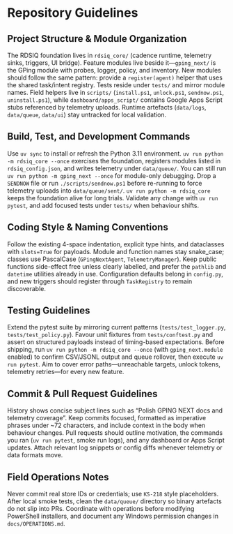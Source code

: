 # Repository Guidelines

## Project Structure & Module Organization
The RDSIQ foundation lives in `rdsiq_core/` (cadence runtime, telemetry sinks, triggers, UI bridge). Feature modules live beside it—`gping_next/` is the GPing module with probes, logger, policy, and inventory. New modules should follow the same pattern: provide a `register(agent)` helper that uses the shared task/intent registry. Tests reside under `tests/` and mirror module names. Field helpers live in `scripts/` (`install.ps1`, `unlock.ps1`, `sendnow.ps1`, `uninstall.ps1`), while `dashboard/apps_script/` contains Google Apps Script stubs referenced by telemetry uploads. Runtime artefacts (`data/logs`, `data/queue`, `data/ui`) stay untracked for local validation.

## Build, Test, and Development Commands
Use `uv sync` to install or refresh the Python 3.11 environment. `uv run python -m rdsiq_core --once` exercises the foundation, registers modules listed in `rdsiq_config.json`, and writes telemetry under `data/queue/`. You can still run `uv run python -m gping_next --once` for module-only debugging. Drop a `SENDNOW` file or run `./scripts/sendnow.ps1` before re-running to force telemetry uploads into `data/queue/sent/`. `uv run python -m rdsiq_core` keeps the foundation alive for long trials. Validate any change with `uv run pytest`, and add focused tests under `tests/` when behaviour shifts.

## Coding Style & Naming Conventions
Follow the existing 4-space indentation, explicit type hints, and dataclasses with `slots=True` for payloads. Module and function names stay snake_case; classes use PascalCase (`GPingNextAgent`, `TelemetryManager`). Keep public functions side-effect free unless clearly labelled, and prefer the `pathlib` and `datetime` utilities already in use. Configuration defaults belong in `config.py`, and new triggers should register through `TaskRegistry` to remain discoverable.

## Testing Guidelines
Extend the pytest suite by mirroring current patterns (`tests/test_logger.py`, `tests/test_policy.py`). Favour unit fixtures from `tests/conftest.py` and assert on structured payloads instead of timing-based expectations. Before shipping, run `uv run python -m rdsiq_core --once` (with `gping_next.module` enabled) to confirm CSV/JSONL output and queue rollover, then execute `uv run pytest`. Aim to cover error paths—unreachable targets, unlock tokens, telemetry retries—for every new feature.

## Commit & Pull Request Guidelines
History shows concise subject lines such as “Polish GPING NEXT docs and telemetry coverage”. Keep commits focused, formatted as imperative phrases under ~72 characters, and include context in the body when behaviour changes. Pull requests should outline motivation, the commands you ran (`uv run pytest`, smoke run logs), and any dashboard or Apps Script updates. Attach relevant log snippets or config diffs whenever telemetry or data formats move.

## Field Operations Notes
Never commit real store IDs or credentials; use `KS-218` style placeholders. After local smoke tests, clean the `data/queue/` directory so binary artefacts do not slip into PRs. Coordinate with operations before modifying PowerShell installers, and document any Windows permission changes in `docs/OPERATIONS.md`.
